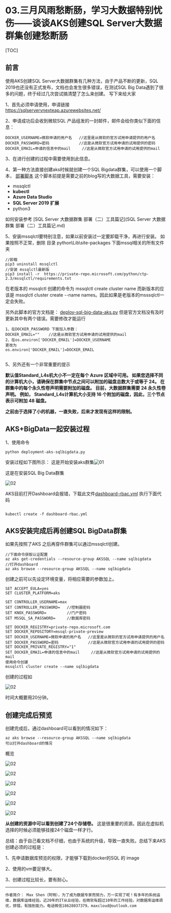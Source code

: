 # 03.三月风雨愁断肠，学习大数据特别忧伤——谈谈AKS创建SQL Server大数据群集创建愁断肠

[TOC]



## 前言

使用AKS创建SQL Server大数据群集有几种方法，由于产品不断的更新，SQL 2019也还没有正式发布，文档也会发生很多错误，在测试SQL Big Data遇到了很多的问题，终于经过几次尝试搞清楚了怎么来创建。 写下来给大家

1、首先必须申请使用，申请链接 https://sqlservervnexteap.azurewebsites.net/ 

2、申请成功后会收到微软SQL 产品组发的一封邮件，邮件会给你类似下面的信息：

```
DOCKER_USERNAME=微软申请的用户名   //这里是从微软的官方试用申请提供的用户名
DOCKER_PASSWORD=密码			   //这是从微软官方试用申请的试用提供的密码
DOCKER_EMAIL=申请的信息中的mail     //这是从微软官方试用申请的试用提供的mail
```

3、在进行创建的过程中需要使用到此信息。

4、第一种方法直接创建aks时候就创建一个SQL Bigdata群集，可以使用一个脚本， [部署脚本](/Demo/bigdata/deployment-aks-sqlbigdata.py)   这个脚本前提是需要之前的blog写的大数据工具，需要安装：

- mssqlctl
- **kubectl**
- **Azure Data Studio**
- **SQL Server 2019 扩展** 
- python3

如何安装参考   [SQL Server 大数据群集 部署（二）工具篇记](SQL Server 大数据群集 部署（二）工具篇记.md) 

5、安装mssqlctl要特别注意，如果以前安装过一定要卸载干净，再进行安装。 如果按照不正常，删除 目录 python\Lib\site-packages 下面mssql相关的所有文件夹

```
//卸载
pip3 uninstall mssqlctl
//安装 mssqlctl最新版
pip3 install -r  https://private-repo.microsoft.com/python/ctp-2.3/mssqlctl/requirements.txt 
```

在老版本的 mssqlctl 创建的命令为 mssqlctl create cluster  name 而新版本的应该是 mssqlctl cluster create --name names。因此如果是老版本的msssqlctl一定会失败。

另外此脚本的官方文档是： [deploy-sql-big-data-aks.py](https://raw.githubusercontent.com/Microsoft/sql-server-samples/master/samples/features/sql-big-data-cluster/deployment/aks/deploy-sql-big-data-aks.py) 但是官方文档没有及时更新其中有两个错误。需要修改才能运行

```
1、在DOCKER_PASSWORD 下面加入参数：
DOCKER_EMAIL=""    //这是从微软官方试用申请的试用提供的mail
2、在os.environ['DOCKER_EMAIL']=DOCKER_USERNAME
更改为
os.environ['DOCKER_EMAIL']=DOCKER_EMAIL


```

5、另外还有一个非常重要的提示

**默认值Standard_L4s机大小不一定在每个 Azure 区域中可用。 如果您选择不同的计算机大小，请确保在群集中节点之间可以附加的磁盘总数大于或等于 24。 在群集中的每个永久性卷声明需要附加的磁盘。 目前，大数据群集需要 24 永久性卷声明。 例如， Standard_L4s计算机大小支持 16 个附加的磁盘，因此，三个节点表示可附加 48 磁盘。**

**之前由于选择了小的机器，一直失败，后来才发现有这样的限制。**



## AKS+BigData一起安装过程

1、使用命令

```
python deployment-aks-sqlbigdata.py
```

安装过程如下图所示： 这是开始安装aks群集![01](image/01.jpg)

这是在安装SQL Big Data群集

![02](image/02.jpg)

AKS目前打开Dashboard会报错，下载此文件[dashboard-rbac.yml](/Demo/bigdata/dashboard-rbac.yml)  执行下面代码 

```

kubectl create -f dashboard-rbac.yml

```



## AKS安装完成后再创建SQL BigData群集

 如果先按照了AKS 之后再穿件群集可以通过mssqlctl创建。

```CMD
//下面命令获取认证配置
az aks get-credentials --resource-group AKSSQL --name sqlbigdata
//打开dashboard
az aks browse --resource-group AKSSQL --name sqlbigdata
```

创建之前可以先设定环境变量，将相应需要的参数加上。 

```CMD
SET ACCEPT_EULA=yes
SET CLUSTER_PLATFORM=aks

SET CONTROLLER_USERNAME=max
SET CONTROLLER_PASSWORD=   //控制器密码
SET KNOX_PASSWORD=         //门户密码
SET MSSQL_SA_PASSWORD=     //数据库密码

SET DOCKER_REGISTRY=private-repo.microsoft.com
SET DOCKER_REPOSITORY=mssql-private-preview
SET DOCKER_USERNAME=微软申请的用户名   //这里是从微软的官方试用申请提供的用户名
SET DOCKER_PASSWORD=密码			   //这是从微软官方试用申请的试用提供的密码
SET DOCKER_PRIVATE_REGISTRY="1" 
SET DOCKER_EMAIL=申请的信息中的mail     //这是从微软官方试用申请的试用提供的mail
使用命令创建
mssqlctl cluster create --name sqlbigdata
```



  创建的过程如

![02](image/02.jpg)

时间大概要用20分钟。

## 创建完成后预览

创建完成后，通过dashboard可以看到的情况如下：

```
az aks browse --resource-group AKSSQL --name sqlbigdata
可以打开dashboard的情况
```

概览

![02](image/03.jpg)



![02](image/03.png)

![02](image/04.png)

![02](image/05.png)

![02](image/06.png)

![02](image/07.png)



**从创建的资源中可以看到创建了24个存储卷。** 这是很重要的资源。因此在虚拟机选择的时候必须能够挂接24个磁盘一样才行。

总结：由于自己看文档不仔细，也由于系统的升级，导致一直失败。总结下来AKS创建必须的过程是：

1、先申请数据库预览的权限，才能够下载到docker的SQL 的 image 

2、使用的vm要足够大。

3、创建过程比较长，要有耐心。

------

```
作者简介： Max Shen（阿特），为了成为数据专家而努力，万一实现了呢！有多年的系统运维，数据库运维经验。近20年的IT从业经验，在微软有超过10年的工作经验。对数据库运维调优，排错，有独到能力。电话微信18628037379，maxcloud@outlook.com 
```

